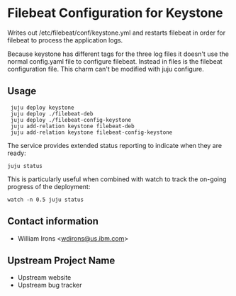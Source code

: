 # Filebeat Configuration for Keystone

Writes out /etc/filebeat/conf/keystone.yml and restarts filebeat in order for
filebeat to process the application logs.

Because keystone has different tags for the three log files it doesn't use the
normal config.yaml file to configure filebeat. Instead in files is the filebeat
configuration file. This charm can't be modified with juju configure.

## Usage
     juju deploy keystone
     juju deploy ./filebeat-deb
     juju deploy ./filebeat-config-keystone
     juju add-relation keystone filebeat-deb
     juju add-relation keystone filebeat-config-keystone

The service provides extended status reporting to indicate when they are ready:

    juju status

This is particularly useful when combined with watch to track the on-going
progress of the deployment:

    watch -n 0.5 juju status

## Contact information

- William Irons &lt;wdirons@us.ibm.com&gt;

## Upstream Project Name

- Upstream website
- Upstream bug tracker

